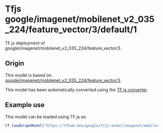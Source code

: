 # Tfjs google/imagenet/mobilenet_v2_035_224/feature_vector/3/default/1
TF.js deployment of google/imagenet/mobilenet_v2_035_224/feature_vector/3.

<!-- parent-model: google/imagenet/mobilenet_v2_035_224/feature_vector/3 -->

## Origin

This model is based on [google/imagenet/mobilenet_v2_035_224/feature_vector/3](https://tfhub.dev/google/imagenet/mobilenet_v2_035_224/feature_vector/3).

This model has been automatically converted using the [TF.js converter](https://github.com/tensorflow/tfjs/tree/master/tfjs-converter).

## Example use
This model can be loaded using TF.js as:

```javascript
tf.loadGraphModel("https://tfhub.dev/google/tfjs-model/imagenet/mobilenet_v2_035_224/feature_vector/3/default/1", { fromTFHub: true })
```

